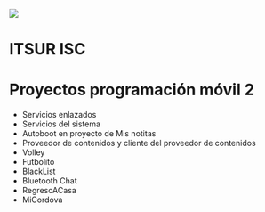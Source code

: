 ![](https://i.imgur.com/JY9Zxhq.png)
# ITSUR ISC

# Proyectos programación móvil 2

  - Servicios enlazados
  - Servicios del sistema
  - Autoboot en proyecto de Mis notitas
  - Proveedor de contenidos y cliente del proveedor de contenidos
  - Volley
  - Futbolito
  - BlackList
  - Bluetooth Chat
  - RegresoACasa
  - MiCordova
 

